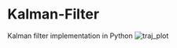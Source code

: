 # Kalman-Filter
Kalman filter implementation in Python
![traj_plot](https://github.com/miheer-diwan/Kalman-Filter/assets/79761017/ee264ddf-a5a1-4686-9b83-73f06c7364ef)
